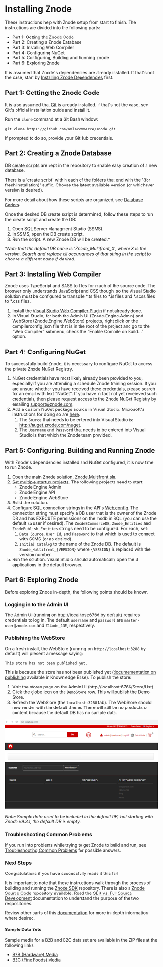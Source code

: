 # Installing Znode
These instructions help with Znode setup from start to finish. The instructions are divided into the following parts:
* Part 1: Getting the Znode Code
* Part 2: Creating a Znode Database
* Part 3: Installing Web Compiler
* Part 4: Configuring NuGet
* Part 5: Configuring, Building and Running Znode
* Part 6: Exploring Znode

It is assumed that Znode's dependencies are already installed. If that's not the case, start by [Installing Znode Dependencies](../installing-dependencies/README.md) first.

## Part 1: Getting the Znode Code
It is also assumed that [Git](https://git-scm.com/) is already installed. If that's not the case, see Git's [official installation guide](https://git-scm.com/book/en/v2/Getting-Started-Installing-Git) and install it.

Run the `clone` command at a Git Bash window:

`git clone https://github.com/amlacommerce/znode.git`

If prompted to do so, provide your GitHub credentials.

## Part 2: Creating a Znode Database
DB [create scripts](https://github.com/amlacommerce/znode/tree/master/ZnodeMultifront/Database) are kept in the repository to enable easy creation of a new database.

There is a 'create script' within each of the folders that end with the '(for fresh installation)' suffix. Choose the latest available version (or whichever version is desired).

For more detail about how these scripts are organized, see [Database Scripts](/docs/data-management/upgrading/README.md).

Once the desired DB create script is determined, follow these steps to run the create script and create the DB:
1. Open SQL Server Managment Studio (SSMS).
1. In SSMS, open the DB create script.
1. Run the script. A new Znode DB will be created.*

*_Note that the default DB name is 'Znode_Multifront_X', where X is the version. Search and replace all occurrances of that string in the script to choose a different name if desired._

## Part 3: Installing Web Compiler
Znode uses TypeScript and SASS to files for much of the source code. The broswer only understands JavaScript and CSS though, so the Visual Studio solution must be configured to transpile *.ts files to *.js files and *.scss files to *.css files.

1. Install the [Visual Studio Web Compiler Plugin](https://marketplace.visualstudio.com/items?itemName=MadsKristensen.WebCompiler) if not already done.
1. In Visual Studio, for both the Admin UI (Znode.Engine.Admin) and WebStore (Znode.Engine.WebStore) projects, right click on the compilerconfig.json file that is in the root of the project and go to the “Web Compiler” submenu, check the “Enable Compile on Build…” option.

## Part 4: Configuring NuGet
To successfully build Znode, it is necessary to configure NuGet to access the private Znode NuGet Registry.
1. NuGet credentials have most likely already been provided to you, especially if you are attending a schedule Znode training session. If you are unsure whether you have received these credentials, please search for an email with text "NuGet". If you have in fact not yet receieved such credentials, then please request access to the Znode NuGet Registry by emailing support@znode.com.
1. Add a custom NuGet package source in Visual Studio. Microsoft's instructions for doing so are [here](https://docs.microsoft.com/en-us/nuget/tools/package-manager-ui#package-sources).
    1. The `Source` that needs to be entered into Visual Studio is: http://nuget.znode.com/nuget.
    1. The `Username` and `Password` that needs to be entered into Visual Studio is that which the Znode team provided.

## Part 5: Configuring, Building and Running Znode
With Znode's dependencies installed and NuGet configured, it is now time to run Znode.
1. Open the main Znode solution, [Znode.Multifront.sln](https://github.com/amlacommerce/znode/tree/master/ZnodeMultifront/Projects).
1. [Set multiple startup projects](https://docs.microsoft.com/en-us/visualstudio/ide/how-to-set-multiple-startup-projects?view=vs-2017). The following projects need to start:
    - Znode.Engine.Admin
    - Znode.Engine.API
    - Znode.Engine.WebStore
1. Build the solution.
1. Configure SQL connection strings in the API's [Web.config](https://github.com/amlacommerce/znode/blob/master/ZnodeMultifront/Projects/Znode.Engine.Api/Web.config). The connection string must specify a DB user that is the owner of the Znode DB and has EXECUTE permissions on the msdb in SQL (you can use the default `sa` user if desired). The `ZnodeECommerceDB`, `Znode_Entities` and `ZnodePublish_Entities` strings need to be configured. For each, set:
    1. `Data Source`, `User Id`, and `Password` to that which is used to connect with SSMS (or as desired).
    1. `Initial Catalog` to the name of the Znode DB. The default is `Znode_Multifront_{VERSION}` where `{VERSION}` is replaced with the version number.
1. Run the solution. Visual Studio should automatically open the 3 applications in the default browser.

## Part 6: Exploring Znode
Before exploring Znode in-depth, the following points should be known.

### Logging in to the Admin UI
The Admin UI (running on http://localhost:6766 by default) requires credentials to log in. The default `username` and `password` are `master-user@znode.com` and `Z14ode_13E`, respectively.

### Publishing the WebStore

On a fresh install, the WebStore (running on `http://localhost:3288` by default) will present a message saying:

```
This store has not been published yet.
```

This is because the store has not been published yet ([documementation on publishing](http://knowledgebase.znode.com/v9-3-1/index.php/Publish) available in Knownledge Base). To publish the store:

1. Visit the stores page on the Admin UI (http://localhost:6766/Store/List).
1. Click the globe icon on the `DemoStore` row. This will publish the Demo Store.
1. Refresh the WebStore (the `localhost:3288` tab). The WebStore should now render with the default theme. There will still be no products or content because the default DB has no sample data.

![empty default store](_assets/empty-published-store.png)

*Note: Sample data used to be included in the default DB, but starting with Znode v9.3.1, the default DB is empty.*

### Troubleshooting Common Problems

If you run into problems while trying to get Znode to build and run, see [Troubleshooting Common Problems](/docs/troubleshooting/README.md) for possible answers.

### Next Steps

Congratulations if you have successfully made it this far!

It is important to note that these instructions walk through the process of building and running the [Znode SDK](https://github.com/amlacommerce/znode) repository. There is also a [Znode Source Code](https://github.com/amlacommerce/znode-source) repository available. Read the [SDK vs. Full Source Development](/docs/sdk-vs-full-source/README.md) documentation to understand the purpose of the two respositories.

Review other parts of this [documentation](/README.md) for more in-depth information where desired.

#### Sample Data Sets

Sample media for a B2B and B2C data set are available in the ZIP files at the following links.

* [B2B (Hardware) Media](https://drive.google.com/open?id=1erTexThkSNhD5OUQyAHbXVfsH4XpwAB1)
* [B2C (Fine Foods) Media](https://drive.google.com/open?id=1a1HoPJ2fwtMt6sfNTmw_y-wcynkUXfPv)
